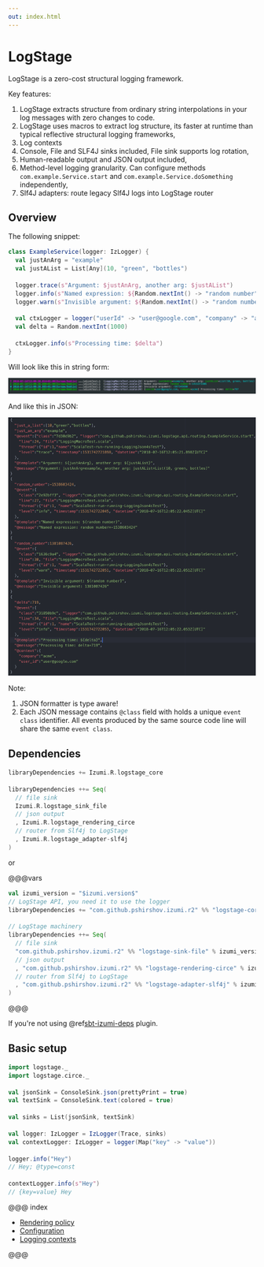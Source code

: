 ```yaml
---
out: index.html
---
```

LogStage
========

LogStage is a zero-cost structural logging framework.

Key features:

1. LogStage extracts structure from ordinary string interpolations in your log messages with zero changes to code.
2. LogStage uses macros to extract log structure, its faster at runtime than typical reflective structural logging frameworks,
3. Log contexts
4. Console, File and SLF4J sinks included, File sink supports log rotation,
5. Human-readable output and JSON output included,
6. Method-level logging granularity. Can configure methods `com.example.Service.start` and `com.example.Service.doSomething` independently,
7. Slf4J adapters: route legacy Slf4J logs into LogStage router

Overview
-----------

The following snippet:

```scala
class ExampleService(logger: IzLogger) {
  val justAnArg = "example"
  val justAList = List[Any](10, "green", "bottles")

  logger.trace(s"Argument: $justAnArg, another arg: $justAList")
  logger.info(s"Named expression: ${Random.nextInt() -> "random number"}")
  logger.warn(s"Invisible argument: ${Random.nextInt() -> "random number" -> null}")

  val ctxLogger = logger("userId" -> "user@google.com", "company" -> "acme")
  val delta = Random.nextInt(1000)

  ctxLogger.info(s"Processing time: $delta")
}
```

Will look like this in string form:

![logstage-sample-output-string](media/00-logstage-sample-output-string.png)

And like this in JSON:

![logstage-sample-output-string](media/00-logstage-sample-output-json.png)

Note:

1. JSON formatter is type aware!
2. Each JSON message contains `@class` field with holds a unique `event class` identifier.
   All events produced by the same source code line will share the same `event class`.

Dependencies
------------

```scala
libraryDependencies += Izumi.R.logstage_core

libraryDependencies ++= Seq(
  // file sink
  Izumi.R.logstage_sink_file
  // json output
  , Izumi.R.logstage_rendering_circe
  // router from Slf4j to LogStage
  , Izumi.R.logstage_adapter-slf4j
)
```

or

@@@vars
```scala
val izumi_version = "$izumi.version$"
// LogStage API, you need it to use the logger
libraryDependencies += "com.github.pshirshov.izumi.r2" %% "logstage-core" % izumi_version

// LogStage machinery
libraryDependencies ++= Seq(
  // file sink
  "com.github.pshirshov.izumi.r2" %% "logstage-sink-file" % izumi_version
  // json output
  , "com.github.pshirshov.izumi.r2" %% "logstage-rendering-circe" % izumi_version
  // router from Slf4j to LogStage
  , "com.github.pshirshov.izumi.r2" %% "logstage-adapter-slf4j" % izumi_version    
)
```
@@@

If you're not using @ref[sbt-izumi-deps](../sbt/00_sbt.md#bills-of-materials) plugin.

Basic setup
-----------

```scala
import logstage._
import logstage.circe._

val jsonSink = ConsoleSink.json(prettyPrint = true)
val textSink = ConsoleSink.text(colored = true)

val sinks = List(jsonSink, textSink)

val logger: IzLogger = IzLogger(Trace, sinks)
val contextLogger: IzLogger = logger(Map("key" -> "value"))

logger.info("Hey")
// Hey; @type=const

contextLogger.info(s"Hey")
// {key=value} Hey
```


@@@ index

* [Rendering policy](policy.md)
* [Configuration](config.md)
* [Logging contexts](custom_ctx.md)

@@@
